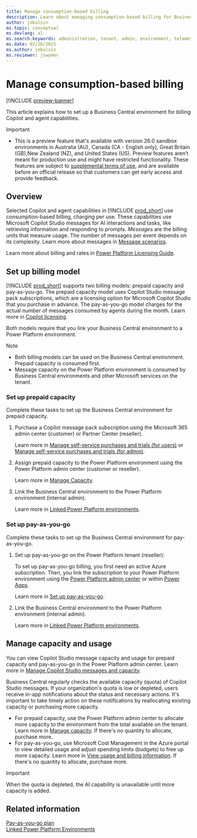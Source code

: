 ```yaml
---
title: Manage consumption-based billing
description: Learn about managing consumption-based billing for Business Central
author: jobulsin
ms.topic: conceptual
ms.devlang: al
ms.search.keywords: administration, tenant, admin, environment, telemetry, billing
ms.date: 02/26/2025
ms.author: jobulsin
ms.reviewer: jswymer
---
```

# Manage consumption-based billing

[!INCLUDE [preview-banner](~/../shared-content/shared/preview-includes/preview-banner.md)]

This article explains how to set up a Business Central environment for billing Copilot and agent capabilities.

> [!IMPORTANT]
>
> - This is a preview feature that's available with version 26.0 sandbox environments in Australia (AU), Canada (CA - English only), Great Britain (GB),New Zealand (NZ), and United States (US).
> Preview features aren’t meant for production use and might have restricted functionality. These features are subject to [supplemental terms of use](https://go.microsoft.com/fwlink/?linkid=2189520), and are available before an official release so that customers can get early access and provide feedback.

## Overview

Selected Copilot and agent capabilities in [!INCLUDE [prod_short](../includes/prod_short.md)] use consumption-based billing, charging per use. These capabilities use Microsoft Copilot Studio messages for AI interactions and tasks, like retrieving information and responding to prompts. *Messages* are the billing units that measure usage. The number of messages per event depends on its complexity. Learn more about messages in [Message scenarios](/microsoft-copilot-studio/requirements-messages-management#message-scenarios).

Learn more about billing and rates in [Power Platform Licensing Guide](https://go.microsoft.com/fwlink/?LinkId=2085130). <!--[Dynamics 365 Licensing Guide](https://go.microsoft.com/fwlink/?LinkId=866544).-->

## Set up billing model

[!INCLUDE [prod_short](../includes/prod_short.md)] supports two billing models: prepaid capacity and pay-as-you-go. The prepaid capacity model uses Copilot Studio message pack subscriptions, which are a licensing option for Microsoft Copilot Studio that you purchase in advance. The pay-as-you-go model charges for the actual number of messages consumed by agents during the month. Learn more in [Copilot licensing](/microsoft-copilot-studio/billing-licensing?branch=main).

Both models require that you link your Business Central environment to a Power Platform environment.

> [!NOTE]
>
> - Both billing models can be used on the Business Central environment. Prepaid capacity is consumed first.
> - Message capacity on the Power Platform environment is consumed by Business Central environments and other Microsoft services on the tenant.

### Set up prepaid capacity

Complete these tasks to set up the Business Central environment for prepaid capacity.

1. Purchase a Copilot message pack subscription using the Microsoft 365 admin center (customer) or Partner Center (reseller).

   Learn more in [Manage self-service purchases and trials (for users)](/microsoft-365/commerce/subscriptions/manage-self-service-purchases-users) or [Manage self-service purchases and trials (for admin)](/microsoft-365/commerce/subscriptions/manage-self-service-purchases-admins).

1. Assign prepaid capacity to the Power Platform environment using the Power Platform admin center (customer or reseller).

   Learn more in [Manage Capacity](/power-platform/admin/manage-copilot-studio-messages-capacity?tabs=new#manage-capacity).

1. Link the Business Central environment to the Power Platform environment (internal admin).

   Learn more in [Linked Power Platform environments](tenant-admin-center-environments.md#linked-power-platform-environment).

### Set up pay-as-you-go

Complete these tasks to set up the Business Central environment for pay-as-you-go.

1. Set up pay-as-you-go on the Power Platform tenant (reseller):

   To set up pay-as-you-go billing, you first need an active Azure subscription. Then, you link the subscription to your Power Platform environment using the [Power Platform admin center](https://admin.powerplatform.microsoft.com/) or within [Power Apps](https://make.powerapps.com/).

   Learn more in [Set up pay-as-you-go](/power-platform/admin/pay-as-you-go-set-up).
1. Link the Business Central environment to the Power Platform environment (internal admin).

   Learn more in [Linked Power Platform environments](tenant-admin-center-environments.md#linked-power-platform-environment).

## Manage capacity and usage

You can view Copilot Studio message capacity and usage for prepaid capacity and pay-as-you-go in the Power Platform admin center. Learn more in [Manage Copilot Studio messages and capacity](/power-platform/admin/manage-copilot-studio-messages-capacity).

Business Central regularly checks the available capacity (quota) of Copilot Studio messages. If your organization's quota is low or depleted, users receive in-app notifications about the status and necessary actions. It's important to take timely action on these notifications by reallocating existing capacity or purchasing more capacity.

- For prepaid capacity, use the Power Platform admin center to allocate more capacity to the environment from the total available on the tenant. Learn more in [Manage capacity](/power-platform/admin/manage-copilot-studio-messages-capacity#manage-capacity). If there's no quantity to allocate, purchase more.
- For pay-as-you-go, use Microsoft Cost Management in the Azure portal to view detailed usage and adjust spending limits (budgets) to free up more capacity. Learn more in [View usage and billing information](/power-platform/admin/pay-as-you-go-usage-costs). If there's no quantity to allocate, purchase more.

> [!IMPORTANT]
> When the quota is depleted, the AI capability is unavailable until more capacity is added.

## Related information

[Pay-as-you-go plan](/power-platform/admin/pay-as-you-go-overview)  
[Linked Power Platform Environments](tenant-admin-center-environments.md#linked-power-platform-environment)  
